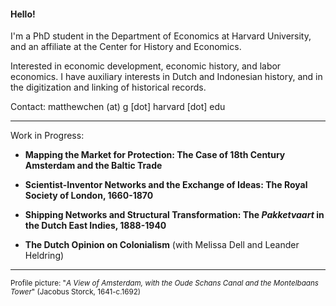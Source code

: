 #### Hello!

I'm a PhD student in the Department of Economics at Harvard University, and an affiliate at the Center for History and Economics.

Interested in economic development, economic history, and labor economics. I have auxiliary interests in Dutch and Indonesian history, and in the digitization and linking of historical records.



Contact: matthewchen (at) g [dot] harvard [dot] edu 

--------

Work in Progress:

- **Mapping the Market for Protection: The Case of 18th Century Amsterdam and the Baltic Trade**

- **Scientist-Inventor Networks and the Exchange of Ideas: The Royal Society of London, 1660-1870**

- **Shipping Networks and Structural Transformation: The _Pakketvaart_ in the Dutch East Indies, 1888-1940**

- **The Dutch Opinion on Colonialism** (with Melissa Dell and Leander Heldring) 


-------

<sub>Profile picture: "_A View of Amsterdam, with the Oude Schans Canal and the Montelbaans Tower_" (Jacobus Storck, 1641-c.1692)</sub>
